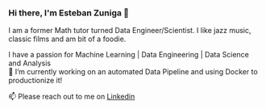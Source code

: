 ### Hi there, I'm Esteban Zuniga 👋
I am a former Math tutor turned Data Engineer/Scientist. I like jazz music, classic films and am bit of a foodie.


   I have a passion for Machine Learning | Data Engineering | Data Science and Analysis <br/>
🔭 I’m currently working on an automated Data Pipeline and using Docker to productionize it!

📫 Please reach out to me on [Linkedin](https://www.linkedin.com/in/esteban-zuniga-b6460091/)

<!--
**Ezuniga13/Ezuniga13** is a ✨ _special_ ✨ repository because its `README.md` (this file) appears on your GitHub profile.

Here are some ideas to get you started:

- 🔭 I’m currently working on ...
- 🌱 I’m currently learning ...
- 👯 I’m looking to collaborate on ...
- 🤔 I’m looking for help with ...
- 💬 Ask me about ...
- 📫 How to reach me: ...
- 😄 Pronouns: ...
- ⚡ Fun fact: ...
-->
